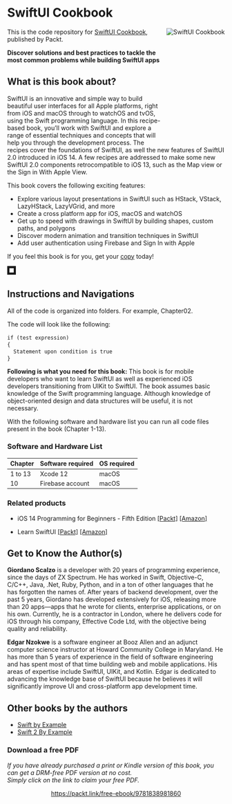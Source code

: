


# SwiftUI Cookbook

<a href="https://www.packtpub.com/product/swiftui-cookbook/9781838981860"><img src="https://static.packt-cdn.com/products/9781838981860/cover/smaller" alt="SwiftUI Cookbook" height="256px" align="right"></a>

This is the code repository for [SwiftUI Cookbook](https://www.packtpub.com/product/swiftui-cookbook/9781838981860), published by Packt.

**Discover solutions and best practices to tackle the most common problems while building SwiftUI apps**

## What is this book about?
SwiftUI is an innovative and simple way to build beautiful user interfaces for all Apple platforms, right from iOS and macOS through to watchOS and tvOS, using the Swift programming language. In this recipe-based book, you’ll work with SwiftUI and explore a range of essential techniques and concepts that will help you through the development process. The recipes cover the foundations of SwiftUI, as well the new features of SwiftUI 2.0 introduced in iOS 14. A few recipes are addressed to make some new SwiftUI 2.0 components retrocompatible to iOS 13, such as the Map view or the Sign in With Apple View.

This book covers the following exciting features: 
* Explore various layout presentations in SwiftUI such as HStack, VStack, LazyHStack, LazyVGrid, and more
* Create a cross platform app for iOS, macOS and watchOS
* Get up to speed with drawings in SwiftUI by building shapes, custom paths, and polygons
* Discover modern animation and transition techniques in SwiftUI
* Add user authentication using Firebase and Sign In with Apple

If you feel this book is for you, get your [copy](https://www.amazon.com/dp/1838981861) today!

<a href="https://www.packtpub.com/?utm_source=github&utm_medium=banner&utm_campaign=GitHubBanner"><img src="https://raw.githubusercontent.com/PacktPublishing/GitHub/master/GitHub.png" alt="https://www.packtpub.com/" border="5" /></a>

## Instructions and Navigations
All of the code is organized into folders. For example, Chapter02.

The code will look like the following:
```
if (test expression)
{
  Statement upon condition is true
}
```

**Following is what you need for this book:**
This book is for mobile developers who want to learn SwiftUI as well as experienced iOS developers transitioning from UIKit to SwiftUI. The book assumes basic knowledge of the Swift programming language. Although knowledge of object-oriented design and data structures will be useful, it is not necessary.

With the following software and hardware list you can run all code files present in the book (Chapter 1-13).

### Software and Hardware List

| Chapter  | Software required                   | OS required                        |
| -------- | ------------------------------------| -----------------------------------|
| 1 to 13       | Xcode 12                     | macOS
| 10       | Firebase account            |  macOS |


### Related products <Other books you may enjoy>
* iOS 14 Programming for Beginners - Fifth Edition [[Packt]](https://www.packtpub.com/mobile/ios-14-programming-for-beginners-fifth-edition) [[Amazon]](https://www.amazon.com/dp/1800209746)

* Learn SwiftUI [[Packt]](https://www.packtpub.com/product/learn-swiftui/9781839215421) [[Amazon]](https://www.amazon.com/dp/1839215429)

## Get to Know the Author(s)
**Giordano Scalzo**
is a developer with 20 years of programming experience, since the days of ZX Spectrum. He has worked in Swift, Objective-C, C/C++, Java, .Net, Ruby, Python, and in a ton of other languages that he has forgotten the names of. After years of backend development, over the past 5 years, Giordano has developed extensively for iOS, releasing more than 20 apps—apps that he wrote for clients, enterprise applications, or on his own. Currently, he is a contractor in London, where he delivers code for iOS through his company, Effective Code Ltd, with the objective being quality and reliability.

**Edgar Nzokwe**
is a software engineer at Booz Allen and an adjunct computer science instructor at Howard Community College in Maryland. He has more than 5 years of experience in the field of software engineering and has spent most of that time building web and mobile applications. His areas of expertise include SwiftUI, UIKit, and Kotlin. Edgar is dedicated to advancing the knowledge base of SwiftUI because he believes it will significantly improve UI and cross-platform app development time.


## Other books by the authors
* [Swift by Example](https://www.packtpub.com/product/swift-by-example/9781785284700)
* [Swift 2 By Example](https://www.packtpub.com/product/swift-2-by-example/9781785882920)
### Download a free PDF

 <i>If you have already purchased a print or Kindle version of this book, you can get a DRM-free PDF version at no cost.<br>Simply click on the link to claim your free PDF.</i>
<p align="center"> <a href="https://packt.link/free-ebook/9781838981860">https://packt.link/free-ebook/9781838981860 </a> </p>
